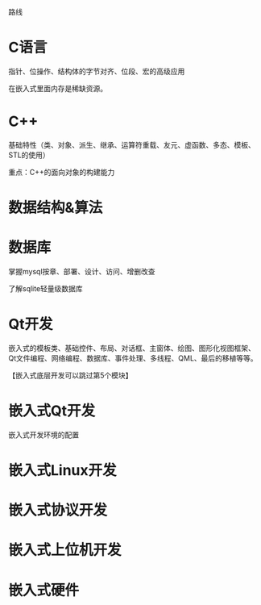 路线

# C语言

指针、位操作、结构体的字节对齐、位段、宏的高级应用

在嵌入式里面内存是稀缺资源。

# C++

基础特性（类、对象、派生、继承、运算符重载、友元、虚函数、多态、模板、STL的使用）

重点：C++的面向对象的构建能力

# 数据结构&算法

# 数据库

掌握mysql按章、部署、设计、访问、增删改查

了解sqlite轻量级数据库

# Qt开发

嵌入式的模板类、基础控件、布局、对话框、主窗体、绘图、图形化视图框架、Qt文件编程、网络编程、数据库、事件处理、多线程、QML、最后的移植等等。

【嵌入式底层开发可以跳过第5个模块】

# 嵌入式Qt开发

嵌入式开发环境的配置

# 嵌入式Linux开发



# 嵌入式协议开发



# 嵌入式上位机开发



# 嵌入式硬件

